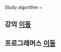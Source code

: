 Study algorithm ~

## 강의 [이동](https://github.com/malvr00/Java-algorithm/tree/master/lecture)
## 프로그래머스 [이동](https://github.com/malvr00/Java-algorithm/tree/master/programmers)
